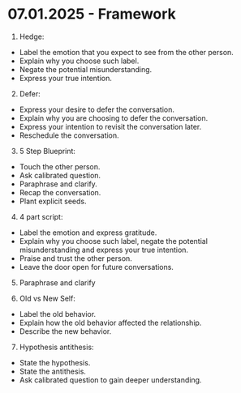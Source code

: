 # 07.01.2025 - Framework

1. Hedge:
- Label the emotion that you expect to see from the other person.
- Explain why you choose such label.
- Negate the potential misunderstanding.
- Express your true intention.

2. Defer:
- Express your desire to defer the conversation.
- Explain why you are choosing to defer the conversation.
- Express your intention to revisit the conversation later.
- Reschedule the conversation.

3. 5 Step Blueprint:
- Touch the other person.
- Ask calibrated question.
- Paraphrase and clarify.
- Recap the conversation.
- Plant explicit seeds.

4. 4 part script:
- Label the emotion and express gratitude.
- Explain why you choose such label, negate the potential misunderstanding and express your true intention.
- Praise and trust the other person.
- Leave the door open for future conversations.

5. Paraphrase and clarify

6. Old vs New Self:
- Label the old behavior.
- Explain how the old behavior affected the relationship.
- Describe the new behavior.

7. Hypothesis antithesis:
- State the hypothesis.
- State the antithesis.
- Ask calibrated question to gain deeper understanding.
